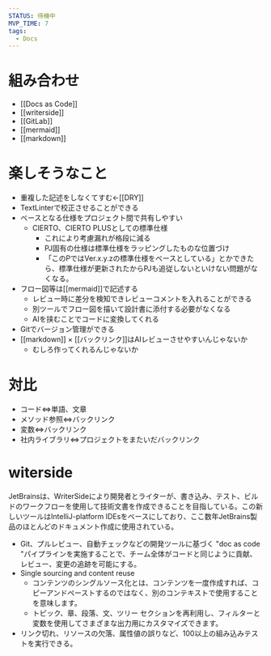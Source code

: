 ```yaml
---
STATUS: 待機中
MVP_TIME: 7
tags:
  - Docs
---
```

# 組み合わせ
- [[Docs as Code]]
- [[writerside]]
- [[GitLab]]
- [[mermaid]]
- [[markdown]]

# 楽しそうなこと
- 重複した記述をしなくてすむ←[[DRY]]
- TextLinterで校正させることができる
- ベースとなる仕様をプロジェクト間で共有しやすい
	- CIERTO、CIERTO PLUSとしての標準仕様
		- これにより考慮漏れが格段に減る
		- PJ固有の仕様は標準仕様をラッピングしたものな位置づけ
		- 「このPではVer.x.y.zの標準仕様をベースとしている」とかできたら、標準仕様が更新されたからPJも追従しないといけない問題がなくなる。
- フロー図等は[[mermaid]]で記述する
	- レビュー時に差分を検知できレビューコメントを入れることができる
	- 別ツールでフロー図を描いて設計書に添付する必要がなくなる
	- AIを挟むことでコードに変換してくれる
- Gitでバージョン管理ができる
- [[markdown]] × [[バックリンク]]はAIレビューさせやすいんじゃないか
	- むしろ作ってくれるんじゃないか

# 対比
- コード⇔単語、文章
- メソッド参照⇔バックリンク
- 変数⇔バックリンク
- 社内ライブラリ⇔プロジェクトをまたいだバックリンク

# witerside
JetBrainsは、WriterSideにより開発者とライターが、書き込み、テスト、ビルドのワークフローを使用して技術文書を作成できることを目指している。この新しいツールはIntelliJ-platform IDEsをベースにしており、ここ数年JetBrains製品のほとんどのドキュメント作成に使用されている。
- Git、プルレビュー、自動チェックなどの開発ツールに基づく "doc as code "パイプラインを実施することで、チーム全体がコードと同じように貢献、レビュー、変更の追跡を可能にする。
- Single sourcing and content reuse
	- コンテンツのシングルソース化とは、コンテンツを一度作成すれば、コピーアンドペーストするのではなく、別のコンテキストで使用することを意味します。
	- トピック、章、段落、文、ツリー セクションを再利用し、フィルターと変数を使用してさまざまな出力用にカスタマイズできます。
- リンク切れ、リソースの欠落、属性値の誤りなど、100以上の組み込みテストを実行できる。